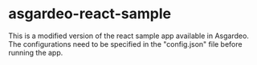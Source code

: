 # asgardeo-react-sample

This is a modified version of the react sample app available in Asgardeo.
The configurations need to be specified in the "config.json" file before running the app. 
